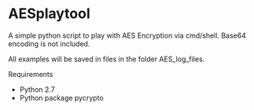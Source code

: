 # AESplaytool
A simple python script to play with AES Encryption via cmd/shell. Base64 encoding is not included.

All examples will be saved in files in the folder AES_log_files.

Requirements

- Python 2.7
- Python package pycrypto 

